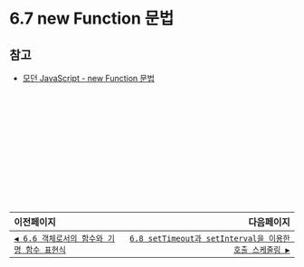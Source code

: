 # 6.7 new Function 문법   
## 참고   
- [모던 JavaScript - new Function 문법](https://ko.javascript.info/new-function)

　   
　   
　   
　   
　   
　   
---   
|이전페이지|다음페이지|
|:---|---:|
|[`◀ 6.6 객체로서의 함수와 기명 함수 표현식`](./6.6_function-object.md)|[`6.8 setTimeout과 setInterval을 이용한 호출 스케줄링 ▶`](./6.8_settimeout-setinterval.md)|

